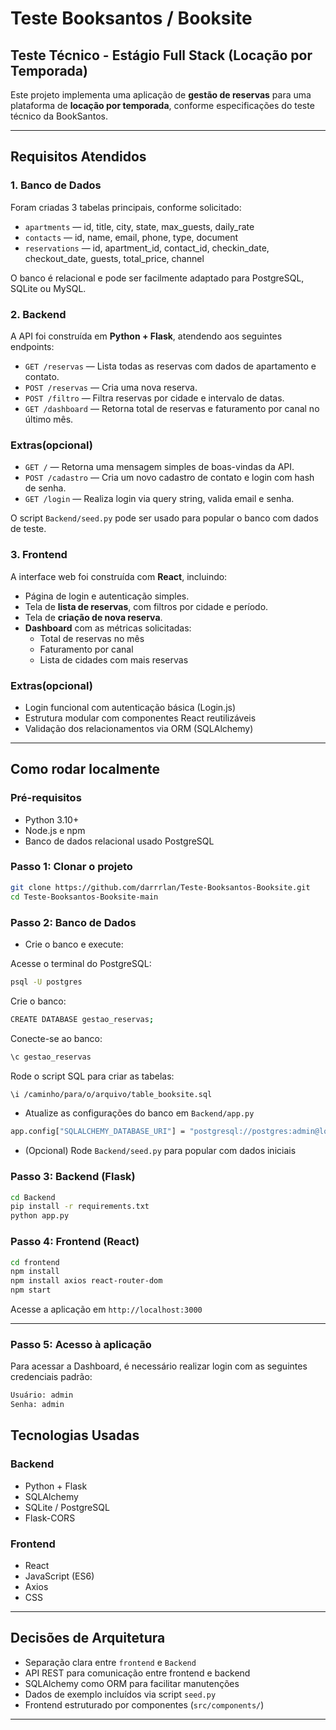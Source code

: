 
# Teste Booksantos / Booksite

## Teste Técnico - Estágio Full Stack (Locação por Temporada)

Este projeto implementa uma aplicação de **gestão de reservas** para uma plataforma de **locação por temporada**, conforme especificações do teste técnico da BookSantos.

---

## Requisitos Atendidos

### 1. Banco de Dados

Foram criadas 3 tabelas principais, conforme solicitado:

- `apartments` — id, title, city, state, max_guests, daily_rate
- `contacts` — id, name, email, phone, type, document
- `reservations` — id, apartment_id, contact_id, checkin_date, checkout_date, guests, total_price, channel

O banco é relacional e pode ser facilmente adaptado para PostgreSQL, SQLite ou MySQL.

### 2. Backend

A API foi construída em **Python + Flask**, atendendo aos seguintes endpoints:

- `GET /reservas` — Lista todas as reservas com dados de apartamento e contato.
- `POST /reservas` — Cria uma nova reserva.
- `POST /filtro` — Filtra reservas por cidade e intervalo de datas.
- `GET /dashboard` — Retorna total de reservas e faturamento por canal no último mês.

### Extras(opcional)

- `GET /` — Retorna uma mensagem simples de boas-vindas da API.
- `POST /cadastro` — Cria um novo cadastro de contato e login com hash de senha.
- `GET /login` — Realiza login via query string, valida email e senha.

 O script `Backend/seed.py` pode ser usado para popular o banco com dados de teste.

### 3. Frontend

A interface web foi construída com **React**, incluindo:

- Página de login e autenticação simples.
- Tela de **lista de reservas**, com filtros por cidade e período.
- Tela de **criação de nova reserva**.
- **Dashboard** com as métricas solicitadas:
    - Total de reservas no mês
    - Faturamento por canal
    - Lista de cidades com mais reservas

### Extras(opcional)

- Login funcional com autenticação básica (Login.js)
- Estrutura modular com componentes React reutilizáveis
- Validação dos relacionamentos via ORM (SQLAlchemy)

---

##  Como rodar localmente

### Pré-requisitos

- Python 3.10+
- Node.js e npm
- Banco de dados relacional usado PostgreSQL

### Passo 1: Clonar o projeto

```bash
git clone https://github.com/darrrlan/Teste-Booksantos-Booksite.git
cd Teste-Booksantos-Booksite-main
```

### Passo 2: Banco de Dados

- Crie o banco e execute:

Acesse o terminal do PostgreSQL:
```bash
psql -U postgres
```
Crie o banco:
```bash
CREATE DATABASE gestao_reservas;
```
Conecte-se ao banco:
```bash
\c gestao_reservas
```
Rode o script SQL para criar as tabelas:
```bash
\i /caminho/para/o/arquivo/table_booksite.sql
```
- Atualize as configurações do banco em `Backend/app.py`
```bash
app.config["SQLALCHEMY_DATABASE_URI"] = "postgresql://postgres:admin@localhost:5432/gestao_reservas"
```
- (Opcional) Rode `Backend/seed.py` para popular com dados iniciais

### Passo 3: Backend (Flask)

```bash
cd Backend
pip install -r requirements.txt
python app.py
```

### Passo 4: Frontend (React)

```bash
cd frontend
npm install
npm install axios react-router-dom
npm start
```

Acesse a aplicação em `http://localhost:3000`

---

### Passo 5: Acesso à aplicação
Para acessar a Dashboard, é necessário realizar login com as seguintes credenciais padrão:

```bash
Usuário: admin
Senha: admin
```

## Tecnologias Usadas

### Backend

- Python + Flask
- SQLAlchemy
- SQLite / PostgreSQL
- Flask-CORS

### Frontend

- React
- JavaScript (ES6)
- Axios
- CSS

---

## Decisões de Arquitetura

- Separação clara entre `frontend` e `Backend`
- API REST para comunicação entre frontend e backend
- SQLAlchemy como ORM para facilitar manutenções
- Dados de exemplo incluídos via script `seed.py`
- Frontend estruturado por componentes (`src/components/`)

---
